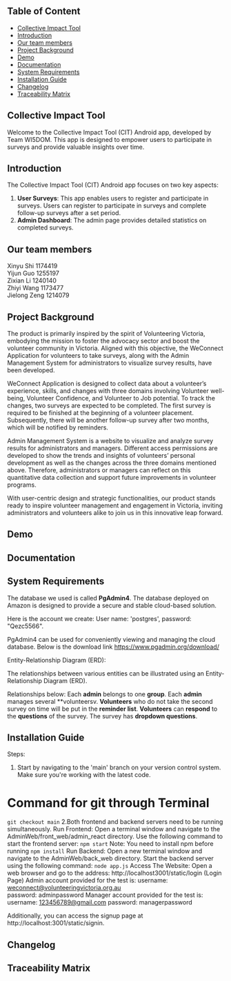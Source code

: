 ## Table of Content
* [Collective Impact Tool](#collective-impact-tool)
* [Introduction](#introduction)
* [Our team members](#our-team-members)
* [Project Background](#project-background)
* [Demo](#demo)
* [Documentation](#documentation)
* [System Requirements](#system-requirements)
* [Installation Guide](#installation-guide)
* [Changelog](#changelog)
* [Traceability Matrix](#traceability-matrix)

## Collective Impact Tool

Welcome to the Collective Impact Tool (CIT) Android app, developed by Team WI5DOM. This app is designed to empower users to participate in surveys and provide valuable insights over time.  

## Introduction  

The Collective Impact Tool (CIT) Android app focuses on two key aspects:  
1. **User Surveys**: This app enables users to register and participate in surveys. Users can register to participate in surveys and complete follow-up surveys after a set period.  
2. **Admin Dashboard**: The admin page provides detailed statistics on completed surveys.   

## Our team members  

Xinyu Shi     1174419  
Yijun Guo     1255197  
Zixian Li     1240140  
Zhiyi Wang    1173477  
Jielong Zeng  1214079  

## Project Background

The product is primarily inspired by the spirit of Volunteering Victoria, embodying the mission to foster the advocacy sector and boost the volunteer community in Victoria. Aligned with this objective, the WeConnect Application for volunteers to take surveys, along with the Admin Management System for administrators to visualize survey results, have been developed.
 
WeConnect Application is designed to collect data about a volunteer’s experience, skills, and changes with three domains involving Volunteer well-being, Volunteer Confidence, and Volunteer to Job potential. To track the changes, two surveys are expected to be completed. The first survey is required to be finished at the beginning of a volunteer placement. Subsequently, there will be another follow-up survey after two months, which will be notified by reminders.
 
Admin Management System is a website to visualize and analyze survey results for administrators and managers. Different access permissions are developed to show the trends and insights of volunteers’ personal development as well as the changes across the three domains mentioned above. Therefore, administrators or managers can reflect on this quantitative data collection and support future improvements in volunteer programs.
 
With user-centric design and strategic functionalities, our product stands ready to inspire volunteer management and engagement in Victoria, inviting administrators and volunteers alike to join us in this innovative leap forward.


## Demo

## Documentation

## System Requirements
The database we used is called **PgAdmin4**. The database deployed on Amazon is designed to provide a secure and stable cloud-based solution. 

Here is the account we create: 
User name: 'postgres', password:  "Qezc5566".

PgAdmin4 can be used for conveniently viewing and managing the cloud database. Below is the download link
https://www.pgadmin.org/download/

Entity-Relationship Diagram (ERD): 


The relationships between various entities can be illustrated using an Entity-Relationship Diagram (ERD).

Relationships below:
Each **admin** belongs to one **group**.
Each **admin** manages several **volunteersv.
**Volunteers** who do not take the second survey on time will be put in the **reminder list**.
**Volunteers** can **respond** to the **questions** of the survey.
The survey has **dropdown questions**.


## Installation Guide 
Steps: 
1. Start by navigating to the 'main' branch on your version control system. Make sure you're working with the latest code. 
# Command for git through Terminal 
`git checkout main` 
2.Both frontend and backend servers need to be running simultaneously. 
Run Frontend: 
Open a terminal window and navigate to the AdminWeb/front_web/admin_react directory. 
Use the following command to start the frontend server: 
`npm start` 
Note: You need to install npm before running 
`npm install` 
Run Backend: 
Open a new terminal window and navigate to the AdminWeb/back_web directory. 
Start the backend server using the following command: 
`node app.js` 
Access The Website: 
Open a web browser and go to the address: http://localhost3001/static/login (Login Page) 
Admin account provided for the test is: 
username: weconnect@volunteeringvictoria.org.au  
password: adminpassword 
Manager account provided for the test is: 
username: 123456789@gmail.com 
password: managerpassword 

Additionally, you can access the signup page at http://localhost:3001/static/signin. 

## Changelog

## Traceability Matrix

